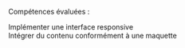 
Compétences évaluées :

Implémenter une interface responsive <br />
Intégrer du contenu conformément à une maquette
